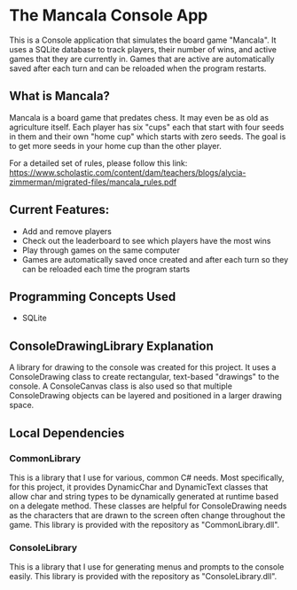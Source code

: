 # The Mancala Console App

This is a Console application that simulates the board game "Mancala". It uses a SQLite database to track players, their number of wins, and active games that they are currently in. Games that are active are automatically saved after each turn and can be reloaded when the program restarts.


## What is Mancala?

Mancala is a board game that predates chess. It may even be as old as agriculture itself. Each player has six "cups" each that start with four seeds in them and their own "home cup" which starts with zero seeds. The goal is to get more seeds in your home cup than the other player.

For a detailed set of rules, please follow this link: https://www.scholastic.com/content/dam/teachers/blogs/alycia-zimmerman/migrated-files/mancala_rules.pdf


## Current Features:
- Add and remove players
- Check out the leaderboard to see which players have the most wins
- Play through games on the same computer
- Games are automatically saved once created and after each turn so they can be reloaded each time the program starts


## Programming Concepts Used
- SQLite


## ConsoleDrawingLibrary Explanation
A library for drawing to the console was created for this project. It uses a ConsoleDrawing class to create rectangular, text-based "drawings" to the console. A ConsoleCanvas class is also used so that multiple ConsoleDrawing objects can be layered and positioned in a larger drawing space.


## Local Dependencies
### CommonLibrary
This is a library that I use for various, common C# needs. Most specifically, for this project, it provides DynamicChar and DynamicText classes that allow char and string types to be dynamically generated at runtime based on a delegate method. These classes are helpful for ConsoleDrawing needs as the characters that are drawn to the screen often change throughout the game. This library is provided with the repository as "CommonLibrary.dll".

### ConsoleLibrary
This is a library that I use for generating menus and prompts to the console easily. This library is provided with the repository as "ConsoleLibrary.dll".
